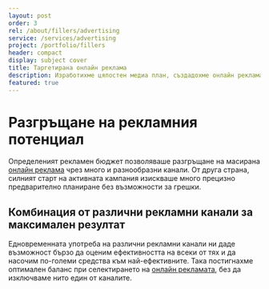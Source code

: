 ```yaml
---
layout: post
order: 3
rel: /about/fillers/advertising
service: /services/advertising
project: /portfolio/fillers
header: compact
display: subject cover
title: Таргетирана онлайн реклама
description: Изработихме цялостен медиа план, създадохме онлайн реклама през няколко канала и успяхме да достигнем до максимален брой потенциална клиенти.
featured: true
---
```

# Разгръщане на рекламния потенциал
Определеният рекламен бюджет позволяваше разгръщане на масирана [онлайн реклама](./../../маркетинг/онлайн-реклама.html) чрез много и разнообразни канали. От друга страна, силният старт на активната кампания изискваше много прецизно предварително планиране без възможности за грешки.

## Комбинация от различни рекламни канали за максимален резултат
Едновременната употреба на различни рекламни канали ни даде възможност бързо да оценим ефективността на всеки от тях и да насочим по-големи средства към най-ефективните. Така постигнахме оптимален баланс при селектирането на [онлайн рекламата](./../../маркетинг/онлайн-реклама.html), без да изключваме нито един от каналите.